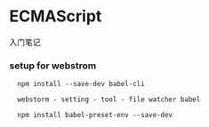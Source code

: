 # ECMAScript
入门笔记

### setup for webstrom
```shell
  npm install --save-dev babel-cli
```
```路径
  webstorm - setting - tool - file watcher babel
```
```Create .babelrc configuration file
  npm install babel-preset-env --save-dev
```